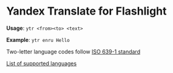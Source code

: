 # Yandex Translate for Flashlight

**Usage**: `ytr <from><to> <text>`

**Example**: `ytr enru Hello`

Two-letter language codes follow [ISO 639-1 standard](https://en.wikipedia.org/wiki/List_of_ISO_639-1_codes)

[List of supported languages](https://yandex.com/support/translate/supported-langs.html)
